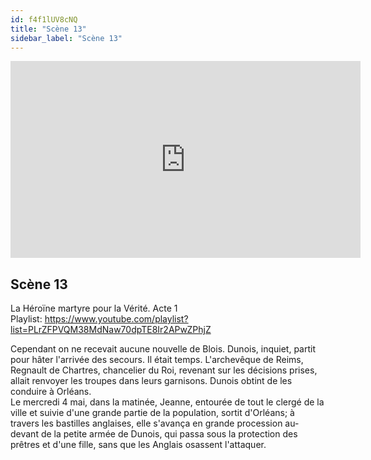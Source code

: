 ```yaml
---
id: f4f1lUV8cNQ
title: "Scène 13"
sidebar_label: "Scène 13"
---
```


<div class="video-float-container">
  <iframe
    width="560"
    height="315"
    src="https://www.youtube.com/embed/f4f1lUV8cNQ"
    title="YouTube video player"
    frameborder="0"
    allow="accelerometer; autoplay; clipboard-write; encrypted-media; gyroscope; picture-in-picture; web-share"
    referrerpolicy="strict-origin-when-cross-origin"
    allowfullscreen
  ></iframe>
</div>

## Scène 13

La Héroïne martyre pour la Vérité. Acte 1  
Playlist: https://www.youtube.com/playlist?list=PLrZFPVQM38MdNaw70dpTE8Ir2APwZPhjZ

Cependant on ne recevait aucune nouvelle de Blois. Dunois, inquiet, partit pour hâter l'arrivée des secours. Il était temps. L'archevêque de Reims, Regnault de Chartres, chancelier du Roi, revenant sur les décisions prises, allait renvoyer les troupes dans leurs garnisons. Dunois obtint de les conduire à Orléans.  
Le mercredi 4 mai, dans la matinée, Jeanne, entourée de tout le clergé de la ville et suivie d'une grande partie de la population, sortit d'Orléans; à travers les bastilles anglaises, elle s'avança en grande procession au-devant de la petite armée de Dunois, qui passa sous la protection des prêtres et d'une fille, sans que les Anglais osassent l'attaquer.

